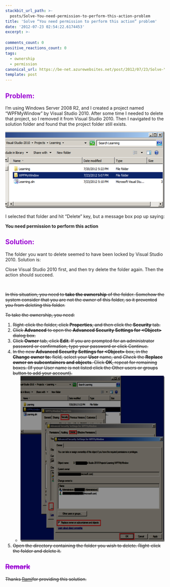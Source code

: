 ```yaml
---
stackbit_url_path: >-
  posts/Solve-You-need-permission-to-perform-this-action-problem
title: 'Solve “You need permission to perform this action” problem'
date: '2012-07-23 02:54:22.6174453'
excerpt: >-
  
comments_count: 0
positive_reactions_count: 0
tags: 
  - ownership
  - permission
canonical_url: https://be-net.azurewebsites.net/post/2012/07/23/Solve-You-need-permission-to-perform-this-action-problem
template: post
---
```

<h2><font color="#9b00d3">Problem:</font></h2>  <p>I’m using Windows Server 2008 R2, and I created a project named “WPFMyWindow” by Visual Studio 2010. After some time I needed to delete that project, so I removed it from Visual Studio 2010. Then I navigated to the solution folder and found that the project folder still exists.</p>  <p><a href="https://raw.githubusercontent.com/Jeff-Tian/blogengine.net/master/Source/BlogEngine/BlogEngine.NET/App_Data/files/image_594.png"><img style="background-image: none; border-right-width: 0px; padding-left: 0px; padding-right: 0px; display: inline; border-top-width: 0px; border-bottom-width: 0px; border-left-width: 0px; padding-top: 0px" title="You need permission to perform this action" border="0" alt="You need permission to perform this action" src="https://raw.githubusercontent.com/Jeff-Tian/blogengine.net/master/Source/BlogEngine/BlogEngine.NET/App_Data/files/image_thumb_289.png" width="544" height="244" /></a></p>  <p>I selected that folder and hit “Delete” key, but a message box pop up saying:</p>  <p><strong>You need permission to perform this action</strong></p>  <h2><font color="#9b00d3">Solution:</font></h2>  <p>The folder you want to delete seemed to have been locked by Visual Studio 2010. Solution is:</p>  <p>Close Visual Studio 2010 first, and then try delete the folder again. Then the action should succeed.</p>  <p>&#160;</p>  <p><strike>In this situation, you need to <strong>take the ownership</strong> of the folder. Somehow the system consider that you are not the owner of this folder, so it prevented you from deleting this folder.</strike></p>  <p><strike>To take the ownership, you need:</strike></p>  <ol>   <li><strike>Right-click the folder, click <strong>Properties</strong>, and then click the <strong>Security</strong> tab. </strike></li>    <li><strike>Click <strong>Advanced</strong> to open the <strong>Advanced Security Settings for &lt;Object&gt;</strong> dialog box. </strike></li>    <li><strike>Click <strong>Owner</strong> tab, click <strong>Edit</strong>. If you are prompted for an administrator password or confirmation, type your password or click Continue. </strike></li>    <li><strike>In the new <strong>Advanced Security Settings for &lt;Object&gt;</strong> box, in the <strong>Change owner to:</strong> field, select your <strong>User</strong> name, and <em>Check</em> the <strong>Replace owner on subcontainers and objects</strong>. Click <strong>OK</strong>, repeat for remaining boxes. (If your User name is not listed click the Other users or groups button to add your account). </strike>      <ul>       <li><a href="https://raw.githubusercontent.com/Jeff-Tian/blogengine.net/master/Source/BlogEngine/BlogEngine.NET/App_Data/files/image_599.png"><strike></strike></a><a href="https://raw.githubusercontent.com/Jeff-Tian/blogengine.net/master/Source/BlogEngine/BlogEngine.NET/App_Data/files/image11_4.png"><img style="background-image: none; border-right-width: 0px; padding-left: 0px; padding-right: 0px; display: inline; border-top-width: 0px; border-bottom-width: 0px; border-left-width: 0px; padding-top: 0px" title="Take ownership" border="0" alt="Take ownership" src="https://raw.githubusercontent.com/Jeff-Tian/blogengine.net/master/Source/BlogEngine/BlogEngine.NET/App_Data/files/image11_thumb.png" width="582" height="526" /></a></a></a><strike> </strike></li>     </ul>   </li>    <li><strike>Open the directory containing the folder you wish to delete. Right-click the folder and delete it. </strike></li> </ol>  <h2><font color="#9b00d3"><strike>Remark</strike></font></h2>  <p><strike>Thanks </strike><a href="http://answers.microsoft.com/en-us/windows/forum/windows_vista-performance/you-need-permission-to-perform-this-action/716fffb3-3ab6-41a0-b92d-4d39395a3a46" target="_blank"><strike>Rami</strike></a><strike>for providing this solution.</strike></p>